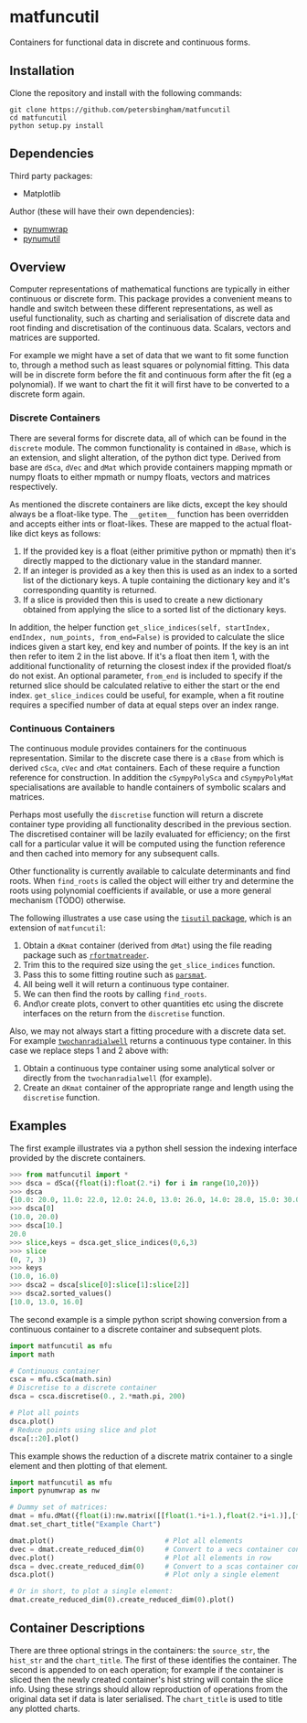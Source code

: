 # matfuncutil
Containers for functional data in discrete and continuous forms.

## Installation

Clone the repository and install with the following commands:

    git clone https://github.com/petersbingham/matfuncutil
    cd matfuncutil
    python setup.py install
    
## Dependencies

Third party packages:
 - Matplotlib

Author (these will have their own dependencies):
 - [pynumwrap](https://github.com/petersbingham/pynumwrap)
 - [pynumutil](https://github.com/petersbingham/pynumutil)

## Overview

Computer representations of mathematical functions are typically in either continuous or discrete form. This package provides a convenient means to handle and switch between these different representations, as well as useful functionality, such as charting and serialisation of discrete data and root finding and discretisation of the continuous data. Scalars, vectors and matrices are supported.

For example we might have a set of data that we want to fit some function to, through a method such as least squares or polynomial fitting. This data will be in discrete form before the fit and continuous form after the fit (eg a polynomial). If we want to chart the fit it will first have to be converted to a discrete form again. 

### Discrete Containers

There are several forms for discrete data, all of which can be found in the `discrete` module. The common functionality is contained in `dBase`, which is an extension, and slight alteration, of the python dict type. Derived from base are `dSca`, `dVec` and `dMat` which provide containers mapping mpmath or numpy floats to either mpmath or numpy floats, vectors and matrices respectively.

As mentioned the discrete containers are like dicts, except the key should always be a float-like type. The `__getitem__` function has been overridden and accepts either ints or float-likes. These are mapped to the actual float-like dict keys as follows:
 1. If the provided key is a float (either primitive python or mpmath) then it's directly mapped to the dictionary value in the standard manner.
 2. If an integer is provided as a key then this is used as an index to a sorted list of the dictionary keys. A tuple containing the dictionary key and it's corresponding quantity is returned.
 3. If a slice is provided then this is used to create a new dictionary obtained from applying the slice to a sorted list of the dictionary keys.

In addition, the helper function `get_slice_indices(self, startIndex, endIndex, num_points, from_end=False)` is provided to calculate the slice indices given a start key, end key and number of points. If the key is an int then refer to item 2 in the list above. If it's a float then item 1, with the additional functionality of returning the closest index if the provided float/s do not exist. An optional parameter, `from_end` is included to specify if the returned slice should be calculated relative to either the start or the end index. `get_slice_indices` could be useful, for example, when a fit routine requires a specified number of data at equal steps over an index range.

### Continuous Containers

The continuous module provides containers for the continuous representation. Similar to the discrete case there is a `cBase` from which is derived `cSca`, `cVec` and `cMat` containers. Each of these require a function reference for construction. In addition the  `cSympyPolySca` and `cSympyPolyMat` specialisations are available to handle containers of symbolic scalars and matrices.

Perhaps most usefully the `discretise` function will return a discrete container type providing all functionality described in the previous section. The discretised container will be lazily evaluated for efficiency; on the first call for a particular value it will be computed using the function reference and then cached into memory for any subsequent calls.

Other functionality is currently available to calculate determinants and find roots. When `find_roots` is called the object will either try and determine the roots using polynomial coefficients if available, or use a more general mechanism (TODO) otherwise.

The following illustrates a use case using the [`tisutil` package](https://github.com/petersbingham/tisutil), which is an extension of `matfuncutil`:
 1. Obtain a `dKmat` container (derived from `dMat`) using the file reading package such as [`rfortmatreader`](https://github.com/petersbingham/ukrmolmatreader).
 2. Trim this to the required size using the `get_slice_indices` function.
 3. Pass this to some fitting routine such as [`parsmat`](https://github.com/petersbingham/parsmat).
 4. All being well it will return a continuous type container.
 5. We can then find the roots by calling `find_roots`.
 6. And\or create plots, convert to other quantities etc using the discrete interfaces on the return from the `discretise` function.

Also, we may not always start a fitting procedure with a discrete data set. For example [`twochanradialwell`]( https://github.com/petersbingham/twochanradialwell) returns a continuous type container. In this case we replace steps 1 and 2 above with:
 1. Obtain a continuous type container using some analytical solver or directly from the `twochanradialwell` (for example).
 2. Create an `dKmat` container of the appropriate range and length using the `discretise` function.

## Examples

The first example illustrates via a python shell session the indexing interface provided by the discrete containers.
```python
>>> from matfuncutil import *
>>> dsca = dSca({float(i):float(2.*i) for i in range(10,20)})
>>> dsca
{10.0: 20.0, 11.0: 22.0, 12.0: 24.0, 13.0: 26.0, 14.0: 28.0, 15.0: 30.0, 16.0: 32.0, 17.0: 34.0, 18.0: 36.0, 19.0: 38.0}
>>> dsca[0]
(10.0, 20.0)
>>> dsca[10.]
20.0
>>> slice,keys = dsca.get_slice_indices(0,6,3)
>>> slice
(0, 7, 3)
>>> keys
(10.0, 16.0)
>>> dsca2 = dsca[slice[0]:slice[1]:slice[2]]
>>> dsca2.sorted_values()
[10.0, 13.0, 16.0]
```

The second example is a simple python script showing conversion from a continuous container to a discrete container and subsequent plots. 
```python
import matfuncutil as mfu
import math

# Continuous container
csca = mfu.cSca(math.sin)
# Discretise to a discrete container
dsca = csca.discretise(0., 2.*math.pi, 200)

# Plot all points
dsca.plot()
# Reduce points using slice and plot
dsca[::20].plot()
```

This example shows the reduction of a discrete matrix container to a single element and then plotting of that element.
```python
import matfuncutil as mfu
import pynumwrap as nw

# Dummy set of matrices:
dmat = mfu.dMat({float(i):nw.matrix([[float(1.*i+1.),float(2.*i+1.)],[float(3.*i+1.),float(4.*i+1.)]]) for i in range(10,20)}, units="Test")
dmat.set_chart_title("Example Chart")

dmat.plot()                           # Plot all elements
dvec = dmat.create_reduced_dim(0)     # Convert to a vecs container containing rows
dvec.plot()                           # Plot all elements in row
dsca = dvec.create_reduced_dim(0)     # Convert to a scas container containing single element
dsca.plot()                           # Plot only a single element

# Or in short, to plot a single element:
dmat.create_reduced_dim(0).create_reduced_dim(0).plot()
```

## Container Descriptions

There are three optional strings in the containers: the `source_str`, the `hist_str` and the `chart_title`. The first of these identifies the container. The second is appended to on each operation; for example if the container is sliced then the newly created container's hist string will contain the slice info. Using these strings should allow reproduction of operations from the original data set if data is later serialised. The `chart_title` is used to title any plotted charts.
